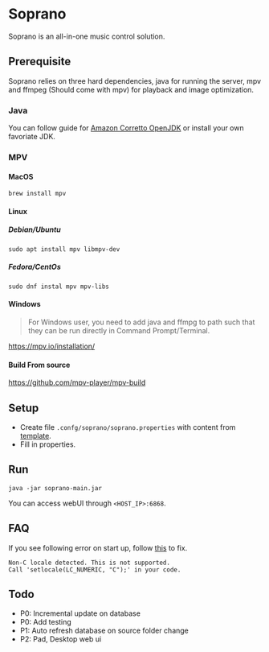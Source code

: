 # Soprano

Soprano is an all-in-one music control solution.  

## Prerequisite
Soprano relies on three hard dependencies, java for running the server, mpv and ffmpeg (Should come with mpv) for playback and image optimization.

### Java
You can follow guide for [Amazon Corretto OpenJDK](https://docs.aws.amazon.com/corretto/latest/corretto-21-ug/what-is-corretto-21.html) or install your own favoriate JDK.

### MPV
#### MacOS

```
brew install mpv
```

#### Linux
##### Debian/Ubuntu
```
sudo apt install mpv libmpv-dev
```

##### Fedora/CentOs
```
sudo dnf instal mpv mpv-libs
```
#### Windows
> For Windows user, you need to add java and ffmpg to path such that they can be run directly in Command Prompt/Terminal.

https://mpv.io/installation/

#### Build From source

https://github.com/mpv-player/mpv-build


## Setup
 - Create file `.confg/soprano/soprano.properties` with content from [template](https://github.com/zluo01/soprano/blob/main/soprano.properties.template). 
 - Fill in properties.

## Run
```
java -jar soprano-main.jar
```
You can access webUI through `<HOST_IP>:6868`.

## FAQ

If you see following error on start up, follow [this](https://askubuntu.com/a/724343) to fix.

```
Non-C locale detected. This is not supported.
Call 'setlocale(LC_NUMERIC, "C");' in your code.
```

## Todo
 - P0: Incremental update on database
 - P0: Add testing
 - P1: Auto refresh database on source folder change
 - P2: Pad, Desktop web ui
